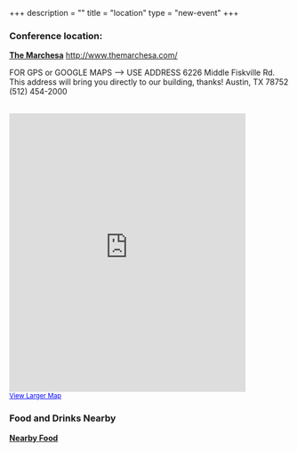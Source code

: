 +++
description = ""
title = "location"
type = "new-event"
+++
### Conference location:
<b><a href="http://www.themarchesa.com/" target="_blank">The Marchesa</a></b>
<a href="http://www.themarchesa.com/">http://www.themarchesa.com/</a>


FOR GPS or GOOGLE MAPS --> USE ADDRESS 6226 Middle Fiskville Rd. This address will bring you directly to our building, thanks!
Austin, TX 78752<br>
(512) 454-2000<br>

<br>
<iframe width="425" height="500" frameborder="0" scrolling="no" marginheight="0" marginwidth="0" src="https://maps.google.com/maps?f=q&amp;source=s_q&amp;hl=en&amp;geocode=&amp;q=The+Marchesa+Hall+and+Theatre,+Austin,+TX,+United+States&amp;aq=0&amp;oq=the+marchesa&amp;sll=37.0625,-95.677068&amp;sspn=74.281893,102.480469&amp;ie=UTF8&amp;hq=The+Marchesa+Hall+and+Theatre,&amp;hnear=Austin,+Travis,+Texas&amp;t=m&amp;cid=18363168930990426091&amp;ll=30.378799,-97.707596&amp;spn=0.296185,0.291824&amp;z=11&amp;iwloc=A&amp;output=embed"></iframe><br /><small><a href="https://maps.google.com/maps?f=q&amp;source=embed&amp;hl=en&amp;geocode=&amp;q=The+Marchesa+Hall+and+Theatre,+Austin,+TX,+United+States&amp;aq=0&amp;oq=the+marchesa&amp;sll=37.0625,-95.677068&amp;sspn=74.281893,102.480469&amp;ie=UTF8&amp;hq=The+Marchesa+Hall+and+Theatre,&amp;hnear=Austin,+Travis,+Texas&amp;t=m&amp;cid=18363168930990426091&amp;ll=30.378799,-97.707596&amp;spn=0.296185,0.291824&amp;z=11&amp;iwloc=A" style="color:#0000FF;text-align:left">View Larger Map</a></small>

### Food and Drinks Nearby
<b><a href="https://github.com/atxdevops/dodatx-food" target="_blank">Nearby Food</a></b>